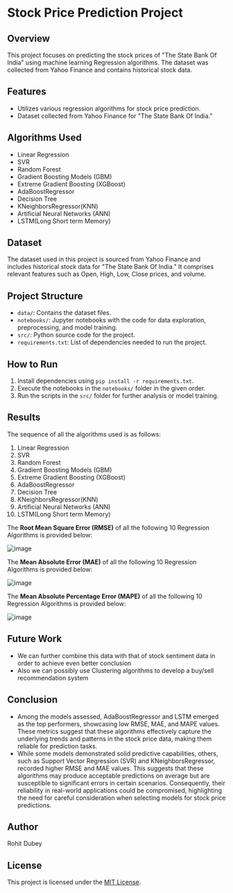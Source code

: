 # Stock Price Prediction Project

## Overview

This project focuses on predicting the stock prices of "The State Bank Of India" using machine learning Regression algorithms. The dataset was collected from Yahoo Finance and contains historical stock data.

## Features

- Utilizes various regression algorithms for stock price prediction.
- Dataset collected from Yahoo Finance for "The State Bank Of India."

## Algorithms Used

- Linear Regression
- SVR
- Random Forest
- Gradient Boosting Models (GBM)
- Extreme Gradient Boosting (XGBoost)
- AdaBoostRegressor
- Decision Tree
- KNeighborsRegressor(KNN)
- Artificial Neural Networks (ANN)
- LSTM(Long Short term Memory)

## Dataset

The dataset used in this project is sourced from Yahoo Finance and includes historical stock data for "The State Bank Of India." It comprises relevant features such as Open, High, Low, Close prices, and volume.

## Project Structure

- `data/`: Contains the dataset files.
- `notebooks/`: Jupyter notebooks with the code for data exploration, preprocessing, and model training.
- `src/`: Python source code for the project.
- `requirements.txt`: List of dependencies needed to run the project.

## How to Run

1. Install dependencies using `pip install -r requirements.txt`.
2. Execute the notebooks in the `notebooks/` folder in the given order.
3. Run the scripts in the `src/` folder for further analysis or model training.

## Results

The sequence of all the algorithms used is as follows:
1. Linear Regression
2. SVR
3. Random Forest
4. Gradient Boosting Models (GBM)
5. Extreme Gradient Boosting (XGBoost)
6. AdaBoostRegressor
7. Decision Tree
8. KNeighborsRegressor(KNN)
9. Artificial Neural Networks (ANN)
10. LSTM(Long Short term Memory)

The **Root Mean Square Error (RMSE)** of all the following 10 Regression Algorithms is provided below: 

![image](https://github.com/rohitinu6/Stock-Price-Prediction/assets/113301503/5c3d986f-ef0f-453e-8f5a-e43193489174)

The **Mean Absolute Error (MAE)** of all the following 10 Regression Algorithms is provided below: 

![image](https://github.com/rohitinu6/Stock-Price-Prediction/assets/113301503/50b9a8ae-72c6-4927-8356-18af1f1cacfb)

The **Mean Absolute Percentage Error (MAPE)** of all the following 10 Regression Algorithms is provided below: 

![image](https://github.com/rohitinu6/Stock-Price-Prediction/assets/113301503/4ddab02c-6fa4-414e-b14b-6642dbe6183b)



## Future Work

- We can further combine this data with that of stock sentiment data in order to achieve even better conclusion
- Also we can possibly use Clustering algorithms to develop a buy/sell recommendation system

## Conclusion

- Among the models assessed, AdaBoostRegressor and LSTM emerged as the top performers, showcasing low RMSE, MAE, and MAPE values. These metrics suggest that these algorithms effectively capture the underlying trends and patterns in the stock price data, making them reliable for prediction tasks.
- While some models demonstrated solid predictive capabilities, others, such as Support Vector Regression (SVR) and KNeighborsRegressor, recorded higher RMSE and MAE values. This suggests that these algorithms may produce acceptable predictions on average but are susceptible to significant errors in certain scenarios. Consequently, their reliability in real-world applications could be compromised, highlighting the need for careful consideration when selecting models for stock price predictions.

## Author

Rohit Dubey

## License

This project is licensed under the [MIT License](LICENSE).
